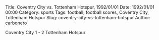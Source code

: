 Title: Coventry City vs. Tottenham Hotspur, 1992/01/01
Date: 1992/01/01 00:00
Category: sports
Tags: football, football scores, Coventry City, Tottenham Hotspur
Slug: coventry-city-vs-tottenham-hotspur
Author: carbonero


Coventry City 1 - 2 Tottenham Hotspur
